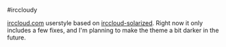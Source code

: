 #irccloudy

[irccloud.com](https://irccloud.com/) userstyle based on [irccloud-solarized](https://github.com/jonathanj/irccloud-solarized). Right now it only includes a few fixes, and I'm planning to make the theme a bit darker in the future.
